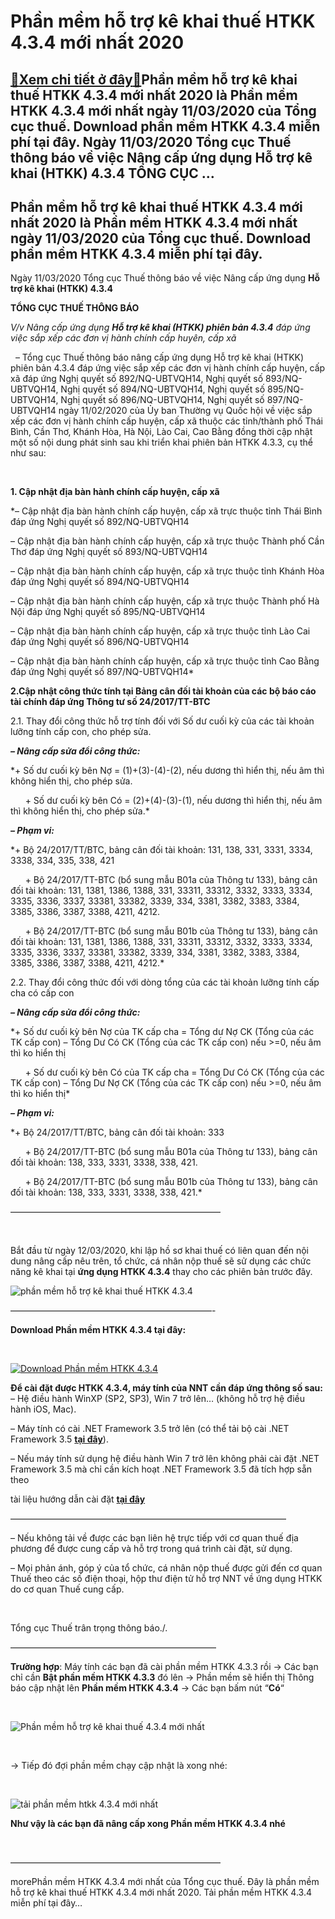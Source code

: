 Phần mềm hỗ trợ kê khai thuế HTKK 4.3.4 mới nhất 2020
=====================================================

[:gift:Xem chi tiết ở đây:gift:](https://hddtvn.com/phan-mem-ho-tro-ke-khai-thue-htkk-4-3-4-moi-nhat-2020/)Phần mềm hỗ trợ kê khai thuế HTKK 4.3.4 mới nhất 2020 là Phần mềm HTKK 4.3.4 mới nhất ngày 11/03/2020 của Tổng cục thuế. Download phần mềm HTKK 4.3.4 miễn phí tại đây. Ngày 11/03/2020 Tổng cục Thuế thông báo về việc Nâng cấp ứng dụng Hỗ trợ kê khai (HTKK) 4.3.4 TỔNG CỤC …
--------------------------------------------------------------------------------------------------------------------------------------------------------------------------------------------------------------------------------------------------------------------------------



Phần mềm hỗ trợ kê khai thuế HTKK 4.3.4 mới nhất 2020 là Phần mềm HTKK 4.3.4 mới nhất ngày 11/03/2020 của Tổng cục thuế. Download phần mềm HTKK 4.3.4 miễn phí tại đây.
-------------------------------------------------------------------------------------------------------------------------------------------------------------------------


Ngày 11/03/2020 Tổng cục Thuế thông báo về việc Nâng cấp ứng dụng **Hỗ trợ kê khai (HTKK) 4.3.4**



  

**TỔNG CỤC THUẾ THÔNG BÁO**

*V/v Nâng cấp ứng dụng **Hỗ trợ kê khai (HTKK) phiên bản 4.3.4** đáp ứng việc sắp xếp các đơn vị hành chính cấp huyên, cấp xã*
   

  – Tổng cục Thuế thông báo nâng cấp ứng dụng Hỗ trợ kê khai (HTKK) phiên bản 4.3.4 đáp ứng việc sắp xếp các đơn vị hành chính cấp huyện, cấp xã đáp ứng Nghị quyết số 892/NQ-UBTVQH14, Nghị quyết số 893/NQ-UBTVQH14, Nghị quyết số 894/NQ-UBTVQH14, Nghị quyết số 895/NQ-UBTVQH14, Nghị quyết số 896/NQ-UBTVQH14, Nghị quyết số 897/NQ-UBTVQH14 ngày 11/02/2020 của Ủy ban Thường vụ Quốc hội về việc sắp xếp các đơn vị hành chính cấp huyện, cấp xã thuộc các tỉnh/thành phố Thái Bình, Cần Thơ, Khánh Hòa, Hà Nội, Lào Cai, Cao Bằng đồng thời cập nhật một số nội dung phát sinh sau khi triển khai phiên bản HTKK 4.3.3, cụ thể như sau:  

   

**1. Cập nhật địa bàn hành chính cấp huyện, cấp xã**  

*– Cập nhật địa bàn hành chính cấp huyện, cấp xã trực thuộc tỉnh Thái Bình đáp ứng Nghị quyết số 892/NQ-UBTVQH14  

– Cập nhật địa bàn hành chính cấp huyện, cấp xã trực thuộc Thành phố Cần Thơ đáp ứng Nghị quyết số 893/NQ-UBTVQH14  

– Cập nhật địa bàn hành chính cấp huyện, cấp xã trực thuộc tỉnh Khánh Hòa đáp ứng Nghị quyết số 894/NQ-UBTVQH14  

– Cập nhật địa bàn hành chính cấp huyện, cấp xã trực thuộc Thành phố Hà Nội đáp ứng Nghị quyết số 895/NQ-UBTVQH14  

– Cập nhật địa bàn hành chính cấp huyện, cấp xã trực thuộc tỉnh Lào Cai đáp ứng Nghị quyết số 896/NQ-UBTVQH14  

– Cập nhật địa bàn hành chính cấp huyện, cấp xã trực thuộc tỉnh Cao Bằng đáp ứng Nghị quyết số 897/NQ-UBTVQH14*


**2.Cập nhật công thức tính tại Bảng cân đối tài khoản của các bộ báo cáo tài chính đáp ứng Thông tư số 24/2017/TT-BTC**  

2.1. Thay đổi công thức hỗ trợ tính đối với Số dư cuối kỳ của các tài khoản lưỡng tính cấp con, cho phép sửa.


***– Nâng cấp sửa đổi công thức:***  

*+ Số dư cuối kỳ bên Nợ = (1)+(3)-(4)-(2), nếu dương thì hiển thị, nếu âm thì không hiển thị, cho phép sửa.  

      + Số dư cuối kỳ bên Có = (2)+(4)-(3)-(1), nếu dương thì hiển thị, nếu âm thì không hiển thị, cho phép sửa.*


***– Phạm vi:***  

*+ Bộ 24/2017/TT/BTC, bảng cân đối tài khoản: 131, 138, 331, 3331, 3334, 3338, 334, 335, 338, 421  

      + Bộ 24/2017/TT-BTC (bổ sung mẫu B01a của Thông tư 133), bảng cân đối tài khoản: 131, 1381, 1386, 1388, 331, 33311, 33312, 3332, 3333, 3334, 3335, 3336, 3337, 33381, 33382, 3339, 334, 3381, 3382, 3383, 3384, 3385, 3386, 3387, 3388, 4211, 4212.  

      + Bộ 24/2017/TT-BTC (bổ sung mẫu B01b của Thông tư 133), bảng cân đối tài khoản: 131, 1381, 1386, 1388, 331, 33311, 33312, 3332, 3333, 3334, 3335, 3336, 3337, 33381, 33382, 3339, 334, 3381, 3382, 3383, 3384, 3385, 3386, 3387, 3388, 4211, 4212.*


2.2. Thay đổi công thức đối với dòng tổng của các tài khoản lưỡng tính cấp cha có cấp con


***– Nâng cấp sửa đổi công thức:***  

*+ Số dư cuối kỳ bên Nợ của TK cấp cha = Tổng dư Nợ CK (Tổng của các TK cấp con) – Tổng Dư Có CK (Tổng của các TK cấp con) nếu >=0, nếu âm thì ko hiển thị  

      + Số dư cuối kỳ bên Có của TK cấp cha = Tổng Dư Có CK (Tổng của các TK cấp con) – Tổng Dư Nợ CK (Tổng của các TK cấp con) nếu >=0, nếu âm thì ko hiển thị*


***– Phạm vi:***  

*+ Bộ 24/2017/TT/BTC, bảng cân đối tài khoản: 333  

      + Bộ 24/2017/TT-BTC (bổ sung mẫu B01a của Thông tư 133), bảng cân đối tài khoản: 138, 333, 3331, 3338, 338, 421.  

      + Bộ 24/2017/TT-BTC (bổ sung mẫu B01b của Thông tư 133), bảng cân đối tài khoản: 138, 333, 3331, 3338, 338, 421.*



————————————————————————

  

Bắt đầu từ ngày 12/03/2020, khi lập hồ sơ khai thuế có liên quan đến nội dung nâng cấp nêu trên, tổ chức, cá nhân nộp thuế sẽ sử dụng các chức năng kê khai tại **ứng dụng HTKK 4.3.4** thay cho các phiên bản trước đây.

  

![phần mềm hỗ trợ kê khai thuế HTKK 4.3.4](https://hddtvn.com/wp-content/uploads/2021/01/phan-mem-ho-ke-khai-thue-HTKK-4_3_4.png "phần mềm hỗ trợ kê khai thuế HTKK 4.3.4")

  

———————————————————————-


**Download Phần mềm HTKK 4.3.4 tại đây:**  

  

[![Download Phần mềm HTKK 4.3.4](https://hddtvn.com/wp-content/uploads/2021/01/tai-xuong.png "Download Phần mềm HTKK 4.3.4")](https://www.fshare.vn/file/IWQOZMU6Z6MD "Download Phần mềm HTKK 4.3.4")


**Để cài đặt được HTKK 4.3.4, máy tính của NNT cần đáp ứng thông số sau:**
– Hệ điều hành WinXP (SP2, SP3), Win 7 trở lên… (không hỗ trợ hệ điều hành iOS, Mac).


– Máy tính có cài .NET Framework 3.5 trở lên (có thể tải bộ cài .NET Framework 3.5 **[tại đây](https://www.fshare.vn/file/F4X6R3TJZ5FH "tải NET Frameword 3.5")**).


 – Nếu máy tính sử dụng hệ điều hành Win 7 trở lên không phải cài đặt .NET Framework 3.5 mà chỉ cần kích hoạt .NET Framework 3.5 đã tích hợp sẵn theo 

tài liệu hướng dẫn cài đặt **[tại đây](http://www.gdt.gov.vn/wps/wcm/connect/ee2414f2-f093-4eb7-91bf-7df936c36444/HD+cai+dat+HTKK+4.0.pdf?MOD=AJPERES&CACHEID=ROOTWORKSPACEee2414f2-f093-4eb7-91bf-7df936c36444 "hướng dẫn cài đặt htkk 4.0")**

  

 ———————————————————————————————–

– Nếu không tải về được các bạn liên hệ trực tiếp với cơ quan thuế địa phương để được cung cấp và hỗ trợ trong quá trình cài đặt, sử dụng.


– Mọi phản ánh, góp ý của tổ chức, cá nhân nộp thuế được gửi đến cơ quan Thuế theo các số điện thoại, hộp thư điện tử hỗ trợ NNT về ứng dụng HTKK do cơ quan Thuế cung cấp.  

 



Tổng cục Thuế trân trọng thông báo./.

  

———————————————————————–

  

**Trường hợp**: Máy tính các bạn đã cài phần mềm HTKK 4.3.3 rồi -> Các bạn chỉ cần **Bật phần mềm HTKK 4.3.3** đó lên -> Phần mềm sẽ hiển thị Thông báo cập nhật lên **Phần mềm HTKK 4.3.4** -> Các bạn bấm nút “**Có**“  

  

![Phần mềm hỗ trợ kê khai thuế 4.3.4 mới nhất](https://hddtvn.com/wp-content/uploads/2021/01/phan-mem-ho-tro-ke-khai-thue-4_3_4-moi-nhat.png "Phần mềm hỗ trợ kê khai thuế 4.3.4 mới nhất")  

  

-> Tiếp đó đợi phần mềm chạy cập nhật là xong nhé:  

  

![tải phần mềm htkk 4.3.4 mới nhất](https://hddtvn.com/wp-content/uploads/2021/01/tai-phan-mem-htkk-4-3_4-moi-nhat.png "tải phần mềm htkk 4.3.4 mới nhất")

**Như vậy là các bạn đã nâng cấp xong Phần mềm HTKK 4.3.4 nhé**

  

————————————————————————

morePhần mềm HTKK 4.3.4 mới nhất của Tổng cục thuế. Đây là phần mềm hỗ trợ kê khai thuế HTKK 4.3.4 mới nhất 2020. Tải phần mềm HTKK 4.3.4 miễn phí tại đây…

